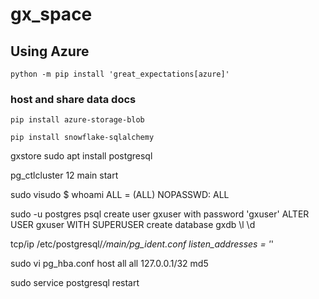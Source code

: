 # gx_space

## Using Azure

```
python -m pip install 'great_expectations[azure]'
```

### host and share data docs

```
pip install azure-storage-blob
```

```
pip install snowflake-sqlalchemy
```

gxstore
sudo apt install postgresql

pg_ctlcluster 12 main start

sudo visudo
$ whoami
<USERNAME>      ALL = (ALL) NOPASSWD: ALL

sudo -u postgres psql
create user gxuser with password 'gxuser'
ALTER USER gxuser WITH SUPERUSER
create database gxdb
\l
\d

tcp/ip
/etc/postgresql/*/main/pg_ident.conf
listen_addresses = '*'

sudo vi pg_hba.conf
host    all             all             127.0.0.1/32            md5


sudo service postgresql restart
